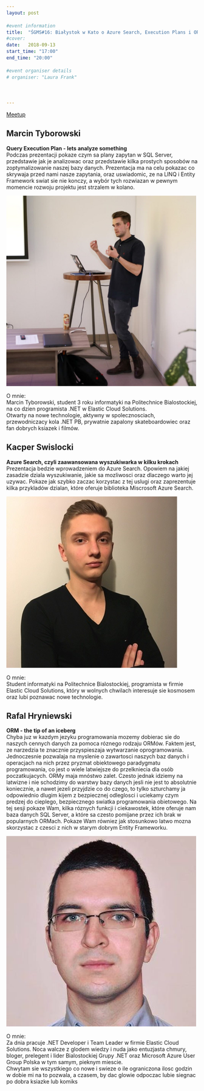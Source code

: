 ```yaml
---
layout: post

#event information
title:  "ŚGMS#16: Białystok w Kato o Azure Search, Execution Plans i ORMach"
#cover: 
date:   2018-09-13
start_time: "17:00"
end_time: "20:00"

#event organiser details
# organiser: "Laura Frank"



---
```



[Meetup](https://www.meetup.com/%C5%9Al%C4%85ska-Grupa-Microsoft-Meetup/events/254067611/)

## **Marcin Tyborowski**

**Query Execution Plan - lets analyze something**  
Podczas prezentacji pokaze czym sa plany zapytan w SQL Server, przedstawie jak je analizowac oraz przedstawie kilka prostych sposobów na zoptymalizowanie naszej bazy danych. Prezentacja ma na celu pokazac co skrywaja przed nami nasze zapytania, oraz uswiadomic, ze na LINQ i Entity Framework swiat sie nie konczy, a wybór tych rozwiazan w pewnym momencie rozwoju projektu jest strzalem w kolano.  

[![](../img/speaker-Marcin-Tyborowski.jpg)](../img/speaker-Marcin-Tyborowski.jpg) 

O mnie:  
Marcin Tyborowski, student 3 roku informatyki na Politechnice Bialostockiej, na co dzien programista .NET w Elastic Cloud Solutions.  
Otwarty na nowe technologie, aktywny w spolecznosciach, przewodniczacy kola .NET PB, prywatnie zapalony skateboardowiec oraz fan dobrych ksiazek i filmów.  

## Kacper Swislocki

**Azure Search, czyli zaawansowana wyszukiwarka w kilku krokach**  
Prezentacja bedzie wprowadzeniem do Azure Search. Opowiem na jakiej zasadzie dziala wyszukiwanie, jakie sa mozliwosci oraz dlaczego warto jej uzywac. Pokaze jak szybko zaczac korzystac z tej uslugi oraz zaprezentuje kilka przykladów dzialan, które oferuje biblioteka Miscrosoft Azure Search.  

[![](../img/speaker-Kacper-Swislocki.jpg)](../img/speaker-Kacper-Swislocki.jpg) 

O mnie:  
Student informatyki na Politechnice Bialostockiej, programista w firmie Elastic Cloud Solutions, który w wolnych chwilach interesuje sie kosmosem oraz lubi poznawac nowe technologie.  


## Rafal Hryniewski

**ORM - the tip of an iceberg**  
Chyba juz w kazdym jezyku programowania mozemy dobierac sie do naszych cennych danych za pomoca róznego rodzaju ORMów. Faktem jest, ze narzedzia te znacznie przyspieszaja wytwarzanie oprogramowania. Jednoczesnie pozwalaja na myslenie o zawartosci naszych baz danych i operacjach na nich przez pryzmat obiektowego paradygmatu programowania, co jest o wiele latwiejsze do przelkniecia dla osób poczatkujacych. ORMy maja mnóstwo zalet. Czesto jednak idziemy na latwizne i nie schodzimy do warstwy bazy danych jesli nie jest to absolutnie koniecznie, a nawet jezeli przyjdzie co do czego, to tylko szturchamy ja odpowiednio dlugim kijem z bezpiecznej odleglosci i uciekamy czym predzej do cieplego, bezpiecznego swiatka programowania obietowego. Na tej sesji pokaze Wam, kilka róznych funkcji i ciekawostek, które oferuje nam baza danych SQL Server, a które sa czesto pomijane przez ich brak w popularnych ORMach. Pokaze Wam równiez jak stosunkowo latwo mozna skorzystac z czesci z nich w starym dobrym Entity Frameworku.  

[![](../img/speaker-Rafal-Hryniewski.jpg)](../img/speaker-Rafal-Hryniewski.jpg) 

O mnie:  
Za dnia pracuje .NET Developer i Team Leader w firmie Elastic Cloud Solutions. Noca walcze z glodem wiedzy i nuda jako entuzjasta chmury, bloger, prelegent i lider Bialostockiej Grupy .NET oraz Microsoft Azure User Group Polska w tym samym, pieknym miescie.  
Chwytam sie wszystkiego co nowe i swieze o ile ograniczona ilosc godzin w dobie mi na to pozwala, a czasem, by dac glowie odpoczac lubie siegnac po dobra ksiazke lub komiks  
